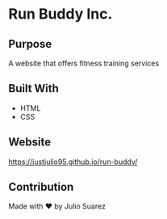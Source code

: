 # Run Buddy Inc.

## Purpose
A website that offers fitness training services

## Built With
* HTML
* CSS

## Website
https://justjulio95.github.io/run-buddy/

## Contribution
Made with ❤️ by Julio Suarez
